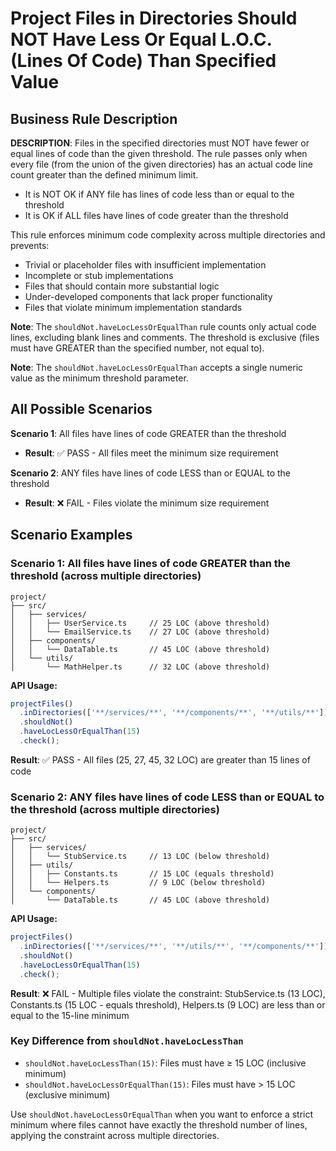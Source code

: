 # Project Files in Directories Should NOT Have Less Or Equal L.O.C. (Lines Of Code) Than Specified Value

## Business Rule Description

**DESCRIPTION**: Files in the specified directories must NOT have fewer or equal lines of code than the given threshold. The rule passes only when every file (from the union of the given directories) has an actual code line count greater than the defined minimum limit.

- It is NOT OK if ANY file has lines of code less than or equal to the threshold
- It is OK if ALL files have lines of code greater than the threshold

This rule enforces minimum code complexity across multiple directories and prevents:

- Trivial or placeholder files with insufficient implementation
- Incomplete or stub implementations
- Files that should contain more substantial logic
- Under-developed components that lack proper functionality
- Files that violate minimum implementation standards

**Note**: The `shouldNot.haveLocLessOrEqualThan` rule counts only actual code lines, excluding blank lines and comments. The threshold is exclusive (files must have GREATER than the specified number, not equal to).

**Note**: The `shouldNot.haveLocLessOrEqualThan` accepts a single numeric value as the minimum threshold parameter.

## All Possible Scenarios

**Scenario 1**: All files have lines of code GREATER than the threshold

- **Result**: ✅ PASS - All files meet the minimum size requirement

**Scenario 2**: ANY files have lines of code LESS than or EQUAL to the threshold

- **Result**: ❌ FAIL - Files violate the minimum size requirement

## Scenario Examples

### Scenario 1: All files have lines of code GREATER than the threshold (across multiple directories)

```
project/
├── src/
│   ├── services/
│   │   ├── UserService.ts     // 25 LOC (above threshold)
│   │   └── EmailService.ts    // 27 LOC (above threshold)
│   ├── components/
│   │   └── DataTable.ts       // 45 LOC (above threshold)
│   └── utils/
│       └── MathHelper.ts      // 32 LOC (above threshold)
```

**API Usage:**

```typescript
projectFiles()
  .inDirectories(['**/services/**', '**/components/**', '**/utils/**'])
  .shouldNot()
  .haveLocLessOrEqualThan(15)
  .check();
```

**Result**: ✅ PASS - All files (25, 27, 45, 32 LOC) are greater than 15 lines of code

### Scenario 2: ANY files have lines of code LESS than or EQUAL to the threshold (across multiple directories)

```
project/
├── src/
│   ├── services/
│   │   └── StubService.ts     // 13 LOC (below threshold)
│   ├── utils/
│   │   ├── Constants.ts       // 15 LOC (equals threshold)
│   │   └── Helpers.ts         // 9 LOC (below threshold)
│   └── components/
│       └── DataTable.ts       // 45 LOC (above threshold)
```

**API Usage:**

```typescript
projectFiles()
  .inDirectories(['**/services/**', '**/utils/**', '**/components/**'])
  .shouldNot()
  .haveLocLessOrEqualThan(15)
  .check();
```

**Result**: ❌ FAIL - Multiple files violate the constraint: StubService.ts (13 LOC), Constants.ts (15 LOC - equals threshold), Helpers.ts (9 LOC) are less than or equal to the 15-line minimum

### Key Difference from `shouldNot.haveLocLessThan`

- `shouldNot.haveLocLessThan(15)`: Files must have ≥ 15 LOC (inclusive minimum)
- `shouldNot.haveLocLessOrEqualThan(15)`: Files must have > 15 LOC (exclusive minimum)

Use `shouldNot.haveLocLessOrEqualThan` when you want to enforce a strict minimum where files cannot have exactly the threshold number of lines, applying the constraint across multiple directories.
